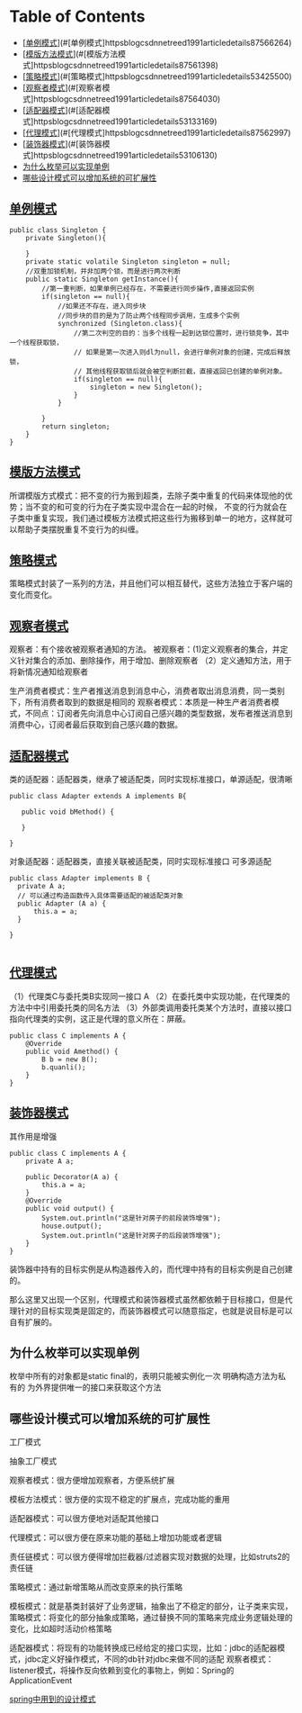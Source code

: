 # Table of Contents

  * [[单例模式](https://blog.csdn.net/reed1991/article/details/87566264)](#[单例模式]httpsblogcsdnnetreed1991articledetails87566264)
  * [[模版方法模式](https://blog.csdn.net/reed1991/article/details/87561398)](#[模版方法模式]httpsblogcsdnnetreed1991articledetails87561398)
  * [[策略模式](https://blog.csdn.net/reed1991/article/details/53425500)](#[策略模式]httpsblogcsdnnetreed1991articledetails53425500)
  * [[观察者模式](https://blog.csdn.net/reed1991/article/details/87564030)](#[观察者模式]httpsblogcsdnnetreed1991articledetails87564030)
  * [[适配器模式](https://blog.csdn.net/reed1991/article/details/53133169)](#[适配器模式]httpsblogcsdnnetreed1991articledetails53133169)
  * [[代理模式](https://blog.csdn.net/reed1991/article/details/87562997)](#[代理模式]httpsblogcsdnnetreed1991articledetails87562997)
  * [[装饰器模式](https://blog.csdn.net/reed1991/article/details/53106130)](#[装饰器模式]httpsblogcsdnnetreed1991articledetails53106130)
  * [为什么枚举可以实现单例](#为什么枚举可以实现单例)
  * [哪些设计模式可以增加系统的可扩展性](#哪些设计模式可以增加系统的可扩展性)



## [单例模式](https://blog.csdn.net/reed1991/article/details/87566264)
```
public class Singleton {
    private Singleton(){
 
    }
    private static volatile Singleton singleton = null;
    //双重加锁机制，并非加两个锁，而是进行两次判断
    public static Singleton getInstance(){
        //第一重判断，如果单例已经存在，不需要进行同步操作,直接返回实例
        if(singleton == null){
            //如果还不存在，进入同步块
            //同步块的目的是为了防止两个线程同步调用，生成多个实例
            synchronized (Singleton.class){
                //第二次判空的目的：当多个线程一起到达锁位置时，进行锁竞争，其中一个线程获取锁，
                // 如果是第一次进入则dl为null，会进行单例对象的创建，完成后释放锁，
                // 其他线程获取锁后就会被空判断拦截，直接返回已创建的单例对象。
                if(singleton == null){
                    singleton = new Singleton();
                }
            }
 
        }
        return singleton;
    }
}
```
## [模版方法模式](https://blog.csdn.net/reed1991/article/details/87561398)
所谓模版方式模式：把不变的行为搬到超类，去除子类中重复的代码来体现他的优势；当不变的和可变的行为在子类实现中混合在一起的时候，
不变的行为就会在子类中重复实现，我们通过模板方法模式把这些行为搬移到单一的地方，这样就可以帮助子类摆脱重复不变行为的纠缠。

## [策略模式](https://blog.csdn.net/reed1991/article/details/53425500)
策略模式封装了一系列的方法，并且他们可以相互替代，这些方法独立于客户端的变化而变化。

## [观察者模式](https://blog.csdn.net/reed1991/article/details/87564030)
观察者：有个接收被观察者通知的方法。
被观察者：(1)定义观察者的集合，并定义针对集合的添加、删除操作，用于增加、删除观察者
       （2）定义通知方法，用于将新情况通知给观察者
       
       
生产消费者模式：生产者推送消息到消息中心，消费者取出消息消费，同一类别下，所有消费者取到的数据是相同的
观察者模式：本质是一种生产者消费者模式，不同点：订阅者先向消息中心订阅自己感兴趣的类型数据，发布者推送消息到消费中心，订阅者最后获取到自己感兴趣的数据。

       
## [适配器模式](https://blog.csdn.net/reed1991/article/details/53133169)
类的适配器：适配器类，继承了被适配类，同时实现标准接口，单源适配，很清晰
 ```
public class Adapter extends A implements B{

	public void bMethod() {
		
	}
	
}
 ```
 对象适配器：适配器类，直接关联被适配类，同时实现标准接口   可多源适配
  ```
 public class Adapter implements B {
	private A a;
	// 可以通过构造函数传入具体需要适配的被适配类对象
    public Adapter (A a) {
        this.a = a;
    }

}
	
```
## [代理模式](https://blog.csdn.net/reed1991/article/details/87562997)
（1）代理类C与委托类B实现同一接口 A 
（2）在委托类中实现功能，在代理类的方法中中引用委托类的同名方法
（3）外部类调用委托类某个方法时，直接以接口指向代理类的实例，这正是代理的意义所在：屏蔽。
```
public class C implements A {
    @Override
    public void Amethod() {
        B b = new B();
        b.quanli();
    }
}
```

## [装饰器模式](https://blog.csdn.net/reed1991/article/details/53106130)
其作用是增强
```
public class C implements A {
    private A a;

    public Decorator(A a) {
        this.a = a;
    }
    @Override
    public void output() {
        System.out.println("这是针对房子的前段装饰增强");
        house.output();
        System.out.println("这是针对房子的后段装饰增强");
    }
}
```
装饰器中持有的目标实例是从构造器传入的，而代理中持有的目标实例是自己创建的。

那么这里又出现一个区别，代理模式和装饰器模式虽然都依赖于目标接口，但是代理针对的目标实现类是固定的，而装饰器模式可以随意指定，也就是说目标是可以自有扩展的。

## 为什么枚举可以实现单例
枚举中所有的对象都是static final的，表明只能被实例化一次
明确构造方法为私有的
为外界提供唯一的接口来获取这个方法

## 哪些设计模式可以增加系统的可扩展性
工厂模式

抽象工厂模式

观察者模式：很方便增加观察者，方便系统扩展

模板方法模式：很方便的实现不稳定的扩展点，完成功能的重用

适配器模式：可以很方便地对适配其他接口

代理模式：可以很方便在原来功能的基础上增加功能或者逻辑

责任链模式：可以很方便得增加拦截器/过滤器实现对数据的处理，比如struts2的责任链

策略模式：通过新增策略从而改变原来的执行策略


模板模式：就是基类封装好了业务逻辑，抽象出了不稳定的部分，让子类来实现，
策略模式：将变化的部分抽象成策略，通过替换不同的策略来完成业务逻辑处理的变化，比如超时活动价格策略

适配器模式：将现有的功能转换成已经给定的接口实现，比如：jdbc的适配器模式，jdbc定义好操作模式，不同的db针对jdbc来做不同的适配
观察者模式：listener模式，将操作反向依赖到变化的事物上，例如：Spring的ApplicationEvent


[spring中用到的设计模式](https://blog.csdn.net/renxing521/article/details/80614612)
